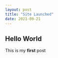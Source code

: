 ```yaml
---
layout: post
title: "Site Launched"
date: 2021-09-21
---
```


## Hello World

This is my **first** post

